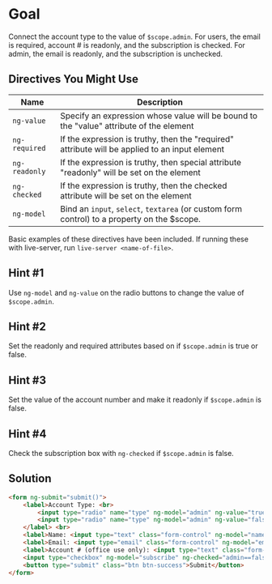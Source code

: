# Goal
Connect the account type to the value of `$scope.admin`. For users, the email is required, account # is readonly, and the subscription is checked. For admin, the email is readonly, and the subscription is unchecked.

## Directives You Might Use
|  Name  | Description |
| ------ | ----------- |
|`ng-value`| Specify an expression whose value will be bound to the "value" attribute of the element |
|`ng-required`| If the expression is truthy, then the "required" attribute will be applied to an input element |
|`ng-readonly`| If the expression is truthy, then special attribute "readonly" will be set on the element |
|`ng-checked`| If the expression is truthy, then the checked attribute will be set on the element |
|`ng-model`| Bind an `input`, `select`, `textarea` (or custom form control) to a property on the $scope. |

Basic examples of these directives have been included. If running these with live-server, run `live-server <name-of-file>`.

## Hint #1
Use `ng-model` and `ng-value` on the radio buttons to change the value of `$scope.admin`.

## Hint #2
Set the readonly and required attributes based on if `$scope.admin` is true or false.

## Hint #3
Set the value of the account number and make it readonly if `$scope.admin` is false.

## Hint #4
Check the subscription box with `ng-checked` if `$scope.admin` is false.

## Solution
```html
<form ng-submit="submit()">
	<label>Account Type: <br>
		<input type="radio" name="type" ng-model="admin" ng-value="true"> Admin 
		<input type="radio" name="type" ng-model="admin" ng-value="false"> User
	</label> <br>
	<label>Name: <input type="text" class="form-control" ng-model="name"></label><br>
	<label>Email: <input type="email" class="form-control" ng-model="email" ng-readonly="admin==true" ng-required="admin==false"></label><br>
	<label>Account # (office use only): <input type="text" class="form-control" ng-value="acctNum" ng-readonly="admin==false"></label><br>
	<input type="checkbox" ng-model="subscribe" ng-checked="admin==false"> Send me tons of unnecessary junk mail. <br>
	<button type="submit" class="btn btn-success">Submit</button>
</form>
```
